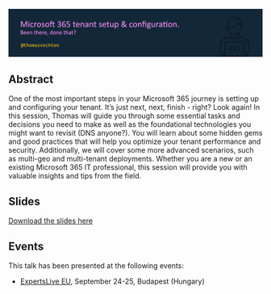 ![Microsoft 365 tenant setup & configuration. Been there, done that?](m365-tenantconfig.png)

## Abstract

One of the most important steps in your Microsoft 365 journey is setting up and configuring your tenant. It’s just next, next, finish - right? Look again! In this session, Thomas will guide you through some essential tasks and decisions you need to make as well as the foundational technologies you might want to revisit (DNS anyone?). You will learn about some hidden gems and good practices that will help you optimize your tenant performance and security. Additionally, we will cover some more advanced scenarios, such as multi-geo and multi-tenant deployments. Whether you are a new or an existing Microsoft 365 IT professional, this session will provide you with valuable insights and tips from the field.

## Slides

[Download the slides here](m365-tenantconfig.pdf)

## Events

This talk has been presented at the following events:

- [ExpertsLive EU](https://www.expertslive.eu/), September 24-25, Budapest (Hungary)
